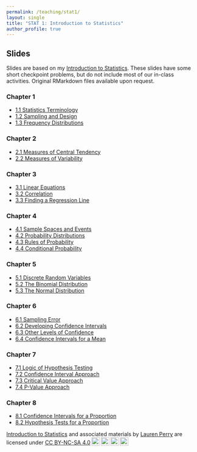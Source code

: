 ```yaml
---
permalink: /teaching/stat1/
layout: single
title: "STAT 1: Introduction to Statistics"
author_profile: true
---
```


## Slides

Slides are based on my [Introduction to Statistics](https://bookdown.org/lgpperry/introstats/). These slides have some short checkpoint problems, but do not include most of our in-class activities. Original RMarkdown files available upon request. 

### Chapter 1
- <a href="https://lgpperry.github.io/teaching/stat1/slides/1_1-Statistics-Terminology.html" target="blank">1.1 Statistics Terminology</a>
- <a href="https://lgpperry.github.io/teaching/stat1/slides/1_2-Sampling-Design.html" target="blank">1.2 Sampling and Design</a>
- <a href="https://lgpperry.github.io/teaching/stat1/slides/1_3-Frequency-Distributions.html" target="blank">1.3 Frequency Distributions</a>

### Chapter 2
- <a href="https://lgpperry.github.io/teaching/stat1/slides/2_1-Central-Tendency.html" target="blank">2.1 Measures of Central Tendency</a>
- <a href="https://lgpperry.github.io/teaching/stat1/slides/2_2-Variability.html" target="blank">2.2 Measures of Variability</a>

### Chapter 3
- <a href="https://lgpperry.github.io/teaching/stat1/slides/3_1-Linear-Equations.html" target="blank">3.1 Linear Equations</a>
- <a href="https://lgpperry.github.io/teaching/stat1/slides/3_2-Correlation.html" target="blank">3.2 Correlation</a>
- <a href="https://lgpperry.github.io/teaching/stat1/slides/3_3-Finding-Regression-Line.html" target="blank">3.3 Finding a Regression Line</a>

### Chapter 4
- <a href="https://lgpperry.github.io/teaching/stat1/slides/4_1-Sample-Spaces-and-Events.html" target="blank">4.1 Sample Spaces and Events</a>
- <a href="https://lgpperry.github.io/teaching/stat1/slides/4_2-Probability-Distributions.html" target="blank">4.2 Probability Distributions</a>
- <a href="https://lgpperry.github.io/teaching/stat1/slides/4_3-Probability-Rules.html" target="blank">4.3 Rules of Probability</a>
- <a href="https://lgpperry.github.io/teaching/stat1/slides/4_4-Conditional-Probability.html" target="blank">4.4 Conditional Probability</a>

### Chapter 5
- <a href="https://lgpperry.github.io/teaching/stat1/slides/5_1-Discrete-Random-Variables.html" target="blank">5.1 Discrete Random Variables</a>
- <a href="https://lgpperry.github.io/teaching/stat1/slides/5_2-Binomial-Distribution.html" target="blank">5.2 The Binomial Distribution</a>
- <a href="https://lgpperry.github.io/teaching/stat1/slides/5_3-Normal-Distribution.html" target="blank">5.3 The Normal Distribution</a>

### Chapter 6
- <a href="https://lgpperry.github.io/teaching/stat1/slides/6_2-Sampling-Error.html" target="blank">6.1 Sampling Error</a>
- <a href="https://lgpperry.github.io/teaching/stat1/slides/6_3-Developing-CIs.html" target="blank">6.2 Developing Confidence Intervals</a>
- <a href="https://lgpperry.github.io/teaching/stat1/slides/6_4-Other-Levels-of-Confidences.html" target="blank">6.3 Other Levels of Confidence</a>
- <a href="https://lgpperry.github.io/teaching/stat1/slides/6_5-CIs-for-a-Mean.html" target="blank">6.4 Confidence Intervals for a Mean</a>

### Chapter 7

- <a href="https://lgpperry.github.io/teaching/stat1/slides/7_2-Logic-of-Hypothesis-Testing.html" target="blank">7.1 Logic of Hypothesis Testing</a>
- <a href="https://lgpperry.github.io/teaching/stat1/slides/7_3-Confidence-Interval-Approach.html" target="blank">7.2 Confidence Interval Approach</a>
- <a href="https://lgpperry.github.io/teaching/stat1/slides/7_4-Critical-Value-Approach.html" target="blank">7.3 Critical Value Approach</a>
- <a href="https://lgpperry.github.io/teaching/stat1/slides/7_5-P-Value-Approach.html" target="blank">7.4 P-Value Approach</a>

### Chapter 8

- <a href="https://lgpperry.github.io/teaching/stat1/slides/8_2-Confidence-Intervals-for-P.html" target="blank">8.1 Confidence Intervals for a Proportion</a>
- <a href="https://lgpperry.github.io/teaching/stat1/slides/8_3-Hypothesis-Tests-for-P.html" target="blank">8.2 Hypothesis Tests for a Proportion</a>

<p xmlns:cc="http://creativecommons.org/ns#" xmlns:dct="http://purl.org/dc/terms/"><a property="dct:title" rel="cc:attributionURL" href="https://bookdown.org/lgpperry/introstats/">Introduction to Statistics</a> and associated materials by <a rel="cc:attributionURL dct:creator" property="cc:attributionName" href="https://lgpperry.github.io/">Lauren Perry</a> are licensed under <a href="https://creativecommons.org/licenses/by-nc-sa/4.0/?ref=chooser-v1" target="_blank" rel="license noopener noreferrer" style="display:inline-block;">CC BY-NC-SA 4.0<img style="height:22px!important;margin-left:3px;vertical-align:text-bottom;" src="https://mirrors.creativecommons.org/presskit/icons/cc.svg?ref=chooser-v1" alt=""><img style="height:22px!important;margin-left:3px;vertical-align:text-bottom;" src="https://mirrors.creativecommons.org/presskit/icons/by.svg?ref=chooser-v1" alt=""><img style="height:22px!important;margin-left:3px;vertical-align:text-bottom;" src="https://mirrors.creativecommons.org/presskit/icons/nc.svg?ref=chooser-v1" alt=""><img style="height:22px!important;margin-left:3px;vertical-align:text-bottom;" src="https://mirrors.creativecommons.org/presskit/icons/sa.svg?ref=chooser-v1" alt=""></a></p>
